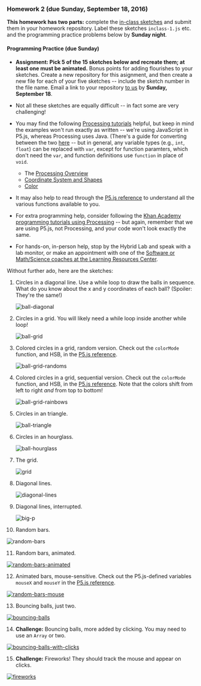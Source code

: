 ### Homework 2 (due Sunday, September 18, 2016)

**This homework has two parts:** complete the [in-class sketches](../README.md#recreating-sketches) and submit them in your homework repository. Label these sketches `inclass-1.js` etc. and the programming practice problems below by **Sunday night**.

#### Programming Practice (due Sunday)

- **Assignment: Pick 5 of the 15 sketches below and recreate them; at least one must be animated.** Bonus points for adding flourishes to your sketches. Create a new repository for this asignment, and then create a new file for each of your five sketches -- include the sketch number in the file name. Email a link to your repository [to us](mailto:jzamfirescupereira@cca.edu,mshiloh@cca.edu) by **Sunday, September 18**.

- Not all these sketches are equally difficult -- in fact some are very challenging!

- You may find the following [Processing tutorials](https://processing.org/tutorials/) helpful, but keep in mind the examples won't run exactly as written -- we're using JavaScript in P5.js, whereas Processing uses Java. (There's a guide for converting between the two [here](https://github.com/processing/p5.js/wiki/Processing-transition) -- but in general, any variable types (e.g., `int`, `float`) can be replaced with `var`, except for function paramters, which don't need the `var`, and function definitions use `function` in place of `void`.
  - The [Processing Overview](https://processing.org/tutorials/overview)
  - [Coordinate System and Shapes](https://processing.org/tutorials/drawing)
  - [Color](https://processing.org/tutorials/color)

- It may also help to read through the [P5.js reference](http://p5js.org/reference/) to understand all the various functions available to you.

- For extra programming help, consider following the [Khan Academy programming tutorials using Processing](https://www.khanacademy.org/computing/computer-programming/programming) -- but again, remember that we are using P5.js, not Processing, and your code won't look exactly the same.

- For hands-on, in-person help, stop by the Hybrid Lab and speak with a lab monitor, or make an appointment with one of the [Software or Math/Science coaches at the Learning Resources Center](https://www.cca.edu/students/resources/appointments).


Without further ado, here are the sketches:

1. Circles in a diagonal line. Use a while loop to draw the balls in sequence. What do you know about the x and y coordinates of each ball? (Spoiler: They're the same!)
   
   ![ball-diagonal](img/hw2/ball-diagonal.png)

2. Circles in a grid. You will likely need a while loop inside another while loop!
   
   ![ball-grid](img/hw2/ball-grid.png)

3. Colored circles in a grid, random version. Check out the `colorMode` function, and HSB, in the [P5.js reference](http://p5js.org/reference).
   
   ![ball-grid-randoms](img/hw2/ball-grid-randoms.png)

4. Colored circles in a grid, sequential version. Check out the `colorMode` function, and HSB, in the [P5.js reference](http://p5js.org/reference). Note that the colors shift from left to right *and* from top to bottom!

   ![ball-grid-rainbows](img/hw2/ball-grid-rainbows.png)

5. Circles in an triangle.

   ![ball-triangle](img/hw2/ball-triangle.png)
   
6. Circles in an hourglass.

   ![ball-hourglass](img/hw2/ball-hourglass.png)

7. The grid.
   
   ![grid](img/hw2/grid.png)
   
8. Diagonal lines.

   ![diagonal-lines](img/hw2/diagonal-lines.png)

9. Diagonal lines, interrupted.

   ![big-p](img/hw2/big-p.png)

10. Random bars.

   ![random-bars](img/hw2/random-bars.png)

11. Random bars, animated.

   [![random-bars-animated](img/hw2/random-bars-animated.png)](http://youtu.be/EA9MqlY56LM)

12. Animated bars, mouse-sensitive. Check out the P5.js-defined variables `mouseX` and `mouseY` in the [P5.js reference](http://p5js.org/reference).

   [![random-bars-mouse](img/hw2/random-bars-mouse.png)](http://youtu.be/3OAKqXS5Lkw)

13. Bouncing balls, just two.

   [![bouncing-balls](img/hw2/bouncing-balls.png)](http://youtu.be/7sfC4-4VoM4)

14. **Challenge:** Bouncing balls, more added by clicking. You may need to use an `Array` or two.

   [![bouncing-balls-with-clicks](img/hw2/bouncing-balls-with-clicks.png)](http://youtu.be/Tnkhya3Tqu0)

15. **Challenge:** Fireworks! They should track the mouse and appear on clicks.

   [![fireworks](img/hw2/fireworks.png)](http://youtu.be/yNTUEe9cof8)
   
